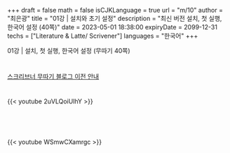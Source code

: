 +++
draft = false
math = false
isCJKLanguage = true
url = "m/10"
author = "최은광"
title = "01강 | 설치와 초기 설정"
description = "최신 버전 설치, 첫 실행, 한국어 설정 (40쪽)"
date = 2023-05-01 18:38:00
expiryDate = 2099-12-31
techs = ["Literature & Latte/ Scrivener"]
languages = "한국어"
+++

01강 | 설치, 첫 실행, 한국어 설정 (무따기 40쪽)

<!--more--> 

#

[스크리브너 무따기 블로그 이전 안내](../../docs/scrivener/newsroom/scrivener-notice-01/)

#

<script async src="https://pagead2.googlesyndication.com/pagead/js/adsbygoogle.js?client=ca-pub-2618164900782657"
     crossorigin="anonymous"></script>
<ins class="adsbygoogle"
     style="display:block"
     data-ad-format="autorelaxed"
     data-ad-client="ca-pub-2618164900782657"
     data-ad-slot="3789799679"></ins>
<script>
     (adsbygoogle = window.adsbygoogle || []).push({});
</script>

#

{{< youtube 2uVLQoiUIhY >}}

<br>

<script async src="https://pagead2.googlesyndication.com/pagead/js/adsbygoogle.js?client=ca-pub-2618164900782657"
     crossorigin="anonymous"></script>
<ins class="adsbygoogle"
     style="display:block; text-align:center;"
     data-ad-layout="in-article"
     data-ad-format="fluid"
     data-ad-client="ca-pub-2618164900782657"
     data-ad-slot="9803941047"></ins>
<script>
     (adsbygoogle = window.adsbygoogle || []).push({});
</script>

<br>

{{< youtube WSmwCXamrgc >}}

#